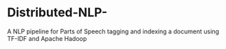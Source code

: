 # Distributed-NLP-
A NLP pipeline for Parts of Speech tagging and indexing a document using TF-IDF and Apache Hadoop 
